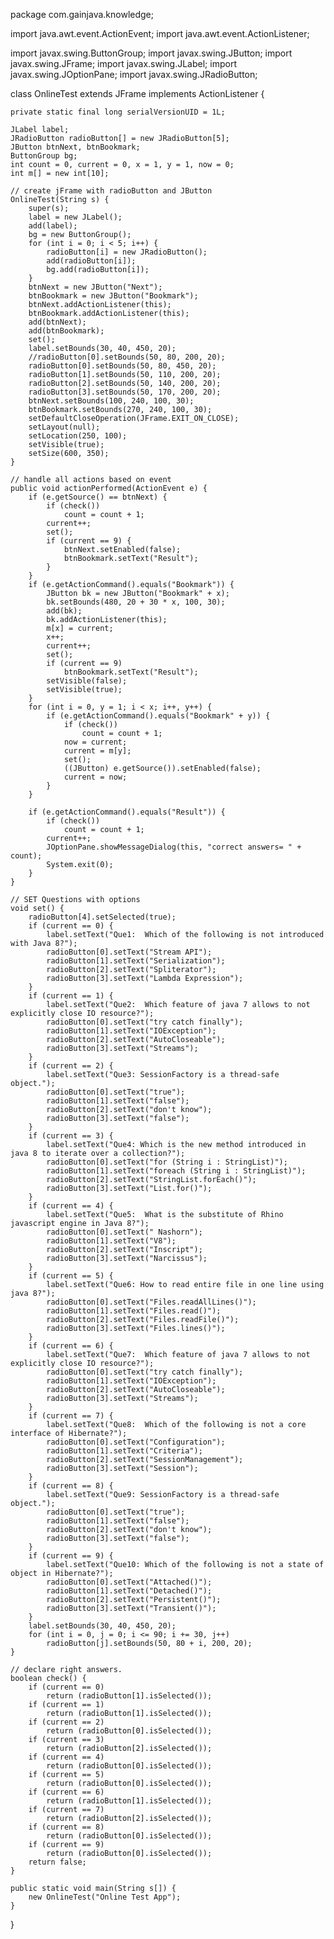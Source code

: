 package com.gainjava.knowledge;

import java.awt.event.ActionEvent;
import java.awt.event.ActionListener;

import javax.swing.ButtonGroup;
import javax.swing.JButton;
import javax.swing.JFrame;
import javax.swing.JLabel;
import javax.swing.JOptionPane;
import javax.swing.JRadioButton;

class OnlineTest extends JFrame implements ActionListener {
	
	private static final long serialVersionUID = 1L;

	JLabel label;
	JRadioButton radioButton[] = new JRadioButton[5];
	JButton btnNext, btnBookmark;
	ButtonGroup bg;
	int count = 0, current = 0, x = 1, y = 1, now = 0;
	int m[] = new int[10];

	// create jFrame with radioButton and JButton
	OnlineTest(String s) {
		super(s);
		label = new JLabel();
		add(label);
		bg = new ButtonGroup();
		for (int i = 0; i < 5; i++) {
			radioButton[i] = new JRadioButton();
			add(radioButton[i]);
			bg.add(radioButton[i]);
		}
		btnNext = new JButton("Next");
		btnBookmark = new JButton("Bookmark");
		btnNext.addActionListener(this);
		btnBookmark.addActionListener(this);
		add(btnNext);
		add(btnBookmark);
		set();
		label.setBounds(30, 40, 450, 20);
		//radioButton[0].setBounds(50, 80, 200, 20);
		radioButton[0].setBounds(50, 80, 450, 20);
		radioButton[1].setBounds(50, 110, 200, 20);
		radioButton[2].setBounds(50, 140, 200, 20);
		radioButton[3].setBounds(50, 170, 200, 20);
		btnNext.setBounds(100, 240, 100, 30);
		btnBookmark.setBounds(270, 240, 100, 30);
		setDefaultCloseOperation(JFrame.EXIT_ON_CLOSE);
		setLayout(null);
		setLocation(250, 100);
		setVisible(true);
		setSize(600, 350);
	}

	// handle all actions based on event
	public void actionPerformed(ActionEvent e) {
		if (e.getSource() == btnNext) {
			if (check())
				count = count + 1;
			current++;
			set();
			if (current == 9) {
				btnNext.setEnabled(false);
				btnBookmark.setText("Result");
			}
		}
		if (e.getActionCommand().equals("Bookmark")) {
			JButton bk = new JButton("Bookmark" + x);
			bk.setBounds(480, 20 + 30 * x, 100, 30);
			add(bk);
			bk.addActionListener(this);
			m[x] = current;
			x++;
			current++;
			set();
			if (current == 9)
				btnBookmark.setText("Result");
			setVisible(false);
			setVisible(true);
		}
		for (int i = 0, y = 1; i < x; i++, y++) {
			if (e.getActionCommand().equals("Bookmark" + y)) {
				if (check())
					count = count + 1;
				now = current;
				current = m[y];
				set();
				((JButton) e.getSource()).setEnabled(false);
				current = now;
			}
		}

		if (e.getActionCommand().equals("Result")) {
			if (check())
				count = count + 1;
			current++;
			JOptionPane.showMessageDialog(this, "correct answers= " + count);
			System.exit(0);
		}
	}

	// SET Questions with options
	void set() {
		radioButton[4].setSelected(true);
		if (current == 0) {
			label.setText("Que1:  Which of the following is not introduced with Java 8?");
			radioButton[0].setText("Stream API");
			radioButton[1].setText("Serialization");
			radioButton[2].setText("Spliterator");
			radioButton[3].setText("Lambda Expression");
		}
		if (current == 1) {
			label.setText("Que2:  Which feature of java 7 allows to not explicitly close IO resource?");
			radioButton[0].setText("try catch finally");
			radioButton[1].setText("IOException");
			radioButton[2].setText("AutoCloseable");
			radioButton[3].setText("Streams");
		}
		if (current == 2) {
			label.setText("Que3: SessionFactory is a thread-safe object.");
			radioButton[0].setText("true");
			radioButton[1].setText("false");
			radioButton[2].setText("don't know");
			radioButton[3].setText("false");
		}
		if (current == 3) {
			label.setText("Que4: Which is the new method introduced in java 8 to iterate over a collection?");
			radioButton[0].setText("for (String i : StringList)");
			radioButton[1].setText("foreach (String i : StringList)");
			radioButton[2].setText("StringList.forEach()");
			radioButton[3].setText("List.for()");
		}
		if (current == 4) {
			label.setText("Que5:  What is the substitute of Rhino javascript engine in Java 8?");
			radioButton[0].setText(" Nashorn");
			radioButton[1].setText("V8");
			radioButton[2].setText("Inscript");
			radioButton[3].setText("Narcissus");
		}
		if (current == 5) {
			label.setText("Que6: How to read entire file in one line using java 8?");
			radioButton[0].setText("Files.readAllLines()");
			radioButton[1].setText("Files.read()");
			radioButton[2].setText("Files.readFile()");
			radioButton[3].setText("Files.lines()");
		}
		if (current == 6) {
			label.setText("Que7:  Which feature of java 7 allows to not explicitly close IO resource?");
			radioButton[0].setText("try catch finally");
			radioButton[1].setText("IOException");
			radioButton[2].setText("AutoCloseable");
			radioButton[3].setText("Streams");
		}
		if (current == 7) {
			label.setText("Que8:  Which of the following is not a core interface of Hibernate?");
			radioButton[0].setText("Configuration");
			radioButton[1].setText("Criteria");
			radioButton[2].setText("SessionManagement");
			radioButton[3].setText("Session");
		}
		if (current == 8) {
			label.setText("Que9: SessionFactory is a thread-safe object.");
			radioButton[0].setText("true");
			radioButton[1].setText("false");
			radioButton[2].setText("don't know");
			radioButton[3].setText("false");
		}
		if (current == 9) {
			label.setText("Que10: Which of the following is not a state of object in Hibernate?");
			radioButton[0].setText("Attached()");
			radioButton[1].setText("Detached()");
			radioButton[2].setText("Persistent()");
			radioButton[3].setText("Transient()");
		}
		label.setBounds(30, 40, 450, 20);
		for (int i = 0, j = 0; i <= 90; i += 30, j++)
			radioButton[j].setBounds(50, 80 + i, 200, 20);
	}

	// declare right answers.
	boolean check() {
		if (current == 0)
			return (radioButton[1].isSelected());
		if (current == 1)
			return (radioButton[1].isSelected());
		if (current == 2)
			return (radioButton[0].isSelected());
		if (current == 3)
			return (radioButton[2].isSelected());
		if (current == 4)
			return (radioButton[0].isSelected());
		if (current == 5)
			return (radioButton[0].isSelected());
		if (current == 6)
			return (radioButton[1].isSelected());
		if (current == 7)
			return (radioButton[2].isSelected());
		if (current == 8)
			return (radioButton[0].isSelected());
		if (current == 9)
			return (radioButton[0].isSelected());
		return false;
	}

	public static void main(String s[]) {
		new OnlineTest("Online Test App");
	}

}
